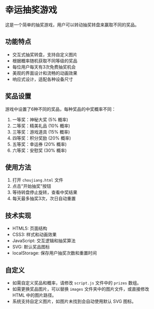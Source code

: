 # 幸运抽奖游戏

这是一个简单的抽奖游戏，用户可以转动抽奖转盘来赢取不同的奖品。

## 功能特点

- 交互式抽奖转盘，支持自定义图片
- 根据概率随机获取不同等级的奖品
- 每位用户每天有3次免费抽奖机会
- 美观的界面设计和流畅的动画效果
- 响应式设计，适配各种设备尺寸

## 奖品设置

游戏中设置了6种不同的奖品，每种奖品的中奖概率不同：

1. 一等奖：神秘大奖 (5% 概率)
2. 二等奖：精美礼品 (10% 概率)
3. 三等奖：游戏道具 (15% 概率)
4. 四等奖：积分奖励 (20% 概率)
5. 五等奖：幸运券 (20% 概率)
6. 六等奖：安慰奖 (30% 概率)

## 使用方法

1. 打开 `choujiang.html` 文件
2. 点击"开始抽奖"按钮
3. 等待转盘停止旋转，查看中奖结果
4. 每天最多抽奖3次，次日自动重置

## 技术实现

- HTML5: 页面结构
- CSS3: 样式和动画效果
- JavaScript: 交互逻辑和抽奖算法
- SVG: 默认奖品图标
- localStorage: 保存用户抽奖次数和重置时间

## 自定义

- 如需自定义奖品和概率，请修改 `script.js` 文件中的 `prizes` 数组。
- 如需更换奖品图片，可以替换 `images` 文件夹中的图片文件，或直接修改 HTML 中的图片路径。
- 系统支持自定义图片，如图片未找到会自动使用默认 SVG 图标。
